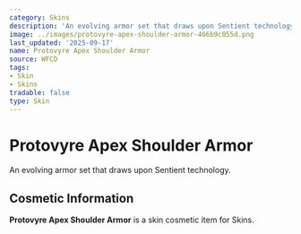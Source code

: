 ```yaml
---
category: Skins
description: 'An evolving armor set that draws upon Sentient technology. '
image: ../images/protovyre-apex-shoulder-armor-466b9c055d.png
last_updated: '2025-09-17'
name: Protovyre Apex Shoulder Armor
source: WFCD
tags:
- Skin
- Skins
tradable: false
type: Skin
---
```


# Protovyre Apex Shoulder Armor

An evolving armor set that draws upon Sentient technology. 

## Cosmetic Information

**Protovyre Apex Shoulder Armor** is a skin cosmetic item for Skins.

